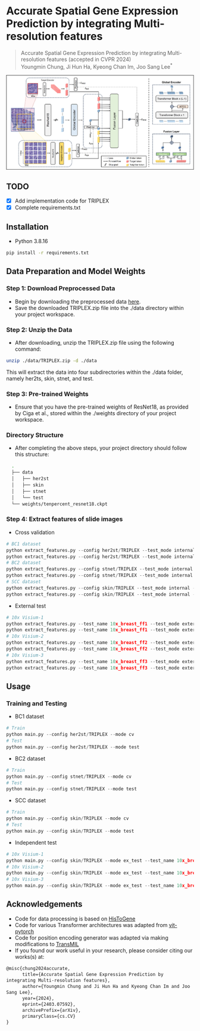 # Accurate Spatial Gene Expression Prediction by integrating Multi-resolution features 

> Accurate Spatial Gene Expression Prediction by integrating Multi-resolution features (accepted in CVPR 2024) \
Youngmin Chung, Ji Hun Ha, Kyeong Chan Im, Joo Sang Lee<sup>*

<img src="./figures/TRIPLEX_main.jpg" title="TRIPLEX"/>

## TODO
 - [x] Add implementation code for TRIPLEX
 - [x] Complete requirements.txt
 
## Installation
- Python 3.8.16

```bash
pip install -r requirements.txt
```

## Data Preparation and Model Weights
### Step 1: Download Preprocessed Data
- Begin by downloading the preprocessed data [here](https://drive.google.com/drive/folders/13oJqeoU5_QPy4_yeZ4eK694AGoBuQjop?usp=drive_link).
- Save the downloaded TRIPLEX.zip file into the ./data directory within your project workspace.

### Step 2: Unzip the Data
- After downloading, unzip the TRIPLEX.zip file using the following command:
```bash
unzip ./data/TRIPLEX.zip -d ./data
```
This will extract the data into four subdirectories within the ./data folder, namely her2ts, skin, stnet, and test.

### Step 3: Pre-trained Weights
- Ensure that you have the pre-trained weights of ResNet18, as provided by Ciga et al., stored within the ./weights directory of your project workspace. 

### Directory Structure
- After completing the above steps, your project directory should follow this structure: 
```bash
  .
  ├── data
  │   ├── her2st
  │   ├── skin
  │   ├── stnet
  │   └── test
  └── weights/tenpercent_resnet18.ckpt
```

### Step 4: Extract features of slide images
- Cross validation
```python
# BC1 dataset
python extract_features.py --config her2st/TRIPLEX --test_mode internal --extract_mode g_target
python extract_features.py --config her2st/TRIPLEX --test_mode internal --extract_mode neighbor
# BC2 dataset
python extract_features.py --config stnet/TRIPLEX --test_mode internal --extract_mode g_target
python extract_features.py --config stnet/TRIPLEX --test_mode internal --extract_mode neighbor
# SCC dataset
python extract_features.py --config skin/TRIPLEX --test_mode internal --extract_mode g_target
python extract_features.py --config skin/TRIPLEX --test_mode internal --extract_mode neighbor
```

- External test
```python
# 10x Visium-1
python extract_features.py --test_name 10x_breast_ff1 --test_mode external --extract_mode g_target 
python extract_features.py --test_name 10x_breast_ff1 --test_mode external --extract_mode neighbor
# 10x Visium-2
python extract_features.py --test_name 10x_breast_ff2 --test_mode external --extract_mode g_target 
python extract_features.py --test_name 10x_breast_ff2 --test_mode external --extract_mode neighbor
# 10x Visium-3
python extract_features.py --test_name 10x_breast_ff3 --test_mode external --extract_mode g_target 
python extract_features.py --test_name 10x_breast_ff3 --test_mode external --extract_mode neighbor
```


## Usage
### Training and Testing

* BC1 dataset
```python
# Train
python main.py --config her2st/TRIPLEX --mode cv
# Test
python main.py --config her2st/TRIPLEX --mode test
```

* BC2 dataset
```python
# Train
python main.py --config stnet/TRIPLEX --mode cv
# Test
python main.py --config stnet/TRIPLEX --mode test
```

* SCC dataset
```python
# Train
python main.py --config skin/TRIPLEX --mode cv
# Test
python main.py --config skin/TRIPLEX --mode test
```

* Independent test

```python
# 10x Visium-1
python main.py --config skin/TRIPLEX --mode ex_test --test_name 10x_breast_ff1
# 10x Visium-2
python main.py --config skin/TRIPLEX --mode ex_test --test_name 10x_breast_ff2
# 10x Visium-3
python main.py --config skin/TRIPLEX --mode ex_test --test_name 10x_breast_ff3
```

## Acknowledgements
- Code for data processing is based on [HisToGene](https://github.com/maxpmx/HisToGene)
- Code for various Transformer architectures was adapted from [vit-pytorch](https://github.com/lucidrains/vit-pytorch)
- Code for position encoding generator was adapted via making modifications to [TransMIL](https://github.com/szc19990412/TransMIL)
- If you found our work useful in your research, please consider citing our works(s) at:

```
@misc{chung2024accurate,
      title={Accurate Spatial Gene Expression Prediction by integrating Multi-resolution features}, 
      author={Youngmin Chung and Ji Hun Ha and Kyeong Chan Im and Joo Sang Lee},
      year={2024},
      eprint={2403.07592},
      archivePrefix={arXiv},
      primaryClass={cs.CV}
}
```
